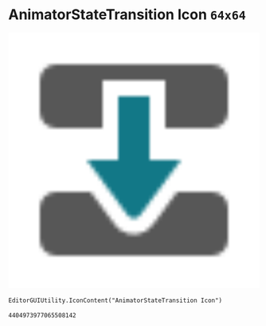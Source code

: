 # AnimatorStateTransition Icon `64x64`
<img src="/img/AnimatorStateTransition%20Icon.png" width=512 height=512>

``` CSharp
EditorGUIUtility.IconContent("AnimatorStateTransition Icon")
```
```
4404973977065508142
```
